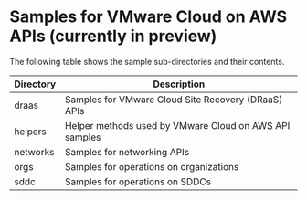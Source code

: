 # Samples for VMware Cloud on AWS APIs (currently in preview)

The following table shows the sample sub-directories and their contents.

Directory       | Description
----------------| -------------
draas           | Samples for VMware Cloud Site Recovery (DRaaS) APIs
helpers         | Helper methods used by VMware Cloud on AWS API samples
networks        | Samples for networking APIs
orgs            | Samples for operations on organizations
sddc            | Samples for operations on SDDCs
